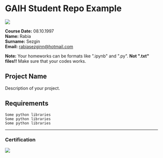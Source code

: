 # GAIH Student Repo Example
![](img/logo.png)

**Course Date:** 08.10.1997  
**Name:**   Rabia  
**Surname:** Sezgin  
**Email:** rabiasezginn@hotmail.com  

**Note:** Your homeworks can be formats like ".ipynb" and ".py". **Not ".txt" files!!** Make sure that your codes works.  

## Project Name
Description of your project.

## Requirements
```
Some python libraries
Some python libraries
Some python libraries
```
---

### Certification
![](img/certificate_ex.png)

